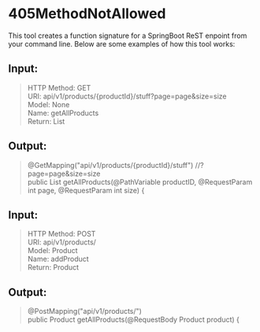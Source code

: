 ﻿# 405MethodNotAllowed

This tool creates a function signature for a SpringBoot ReST enpoint from your command line. Below are some examples of how this tool works:

## Input:

>HTTP Method: GET<br>
>URI: api/v1/products/{productId}/stuff?page=page&size=size<br>
>Model: None<br>
>Name: getAllProducts<br>
>Return: List<Product><br>  
  
## Output:

>@GetMapping("api/v1/products/{productId}/stuff")  //?page=page&size=size<br>
>public List<Product> getAllProducts(@PathVariable productID, @RequestParam int page, @RequestParam int size) {<br>

  
## Input:

>HTTP Method: POST<br>
>URI: api/v1/products/<br>
>Model: Product<br>
>Name: addProduct<br>
>Return: Product<br>

## Output:

>@PostMapping("api/v1/products/")<br>
>public Product getAllProducts(@RequestBody Product product) {<br>
